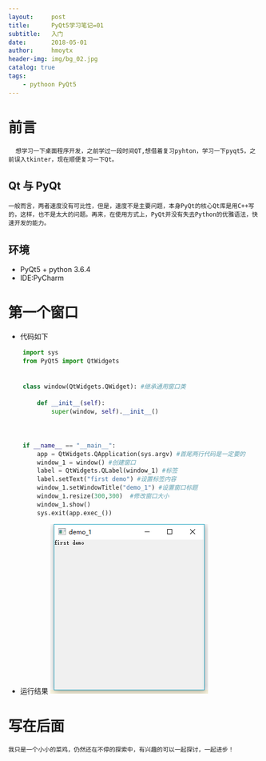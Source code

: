 ```yaml
---
layout:     post
title:      PyQt5学习笔记=01
subtitle:   入门
date:       2018-05-01
author:     hmoytx
header-img: img/bg_02.jpg
catalog: true
tags:
    - pythoon PyQt5 
---
```


# 前言
      想学习一下桌面程序开发，之前学过一段时间QT,想借着复习pyhton，学习一下pyqt5，之前误入tkinter，现在顺便复习一下Qt。
    
## Qt 与 PyQt
    一般而言，两者速度没有可比性，但是，速度不是主要问题，本身PyQt的核心Qt库是用C++写的，这样，也不是太大的问题。再来，在使用方式上，PyQt并没有失去Python的优雅语法，快速开发的能力。

## 环境
* PyQt5 + python 3.6.4
* IDE:PyCharm

# 第一个窗口

* 代码如下
```python
    import sys
    from PyQt5 import QtWidgets


    class window(QtWidgets.QWidget): #继承通用窗口类

        def __init__(self):
            super(window, self).__init__()



    if __name__ == "__main__":
        app = QtWidgets.QApplication(sys.argv) #首尾两行代码是一定要的
        window_1 = window() #创建窗口
        label = QtWidgets.QLabel(window_1) #标签
        label.setText("first demo") #设置标签内容
        window_1.setWindowTitle("demo_1") #设置窗口标题
        window_1.resize(300,300)  #修改窗口大小
        window_1.show()
        sys.exit(app.exec_())


```

* 运行结果
![demo1运行结果](../img/demo.png)

# 写在后面
    我只是一个小小的菜鸡，仍然还在不停的探索中，有兴趣的可以一起探讨，一起进步！